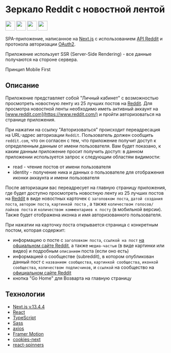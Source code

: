 # Зеркало Reddit c новостной лентой

<img src="https://cdn.jsdelivr.net/gh/devicons/devicon/icons/nextjs/nextjs-original.svg" width='30'/> <img src="https://cdn.jsdelivr.net/gh/devicons/devicon/icons/react/react-original-wordmark.svg" width='30'/> <img src="https://cdn.jsdelivr.net/gh/devicons/devicon/icons/typescript/typescript-original.svg"  width='30'/> <img src="https://cdn.jsdelivr.net/gh/devicons/devicon/icons/sass/sass-original.svg" width='30'/>

SPA-приложение, написанное на [Next.js](https://nextjs.org/) с использованием [API Reddit](https://www.reddit.com/dev/api/) и протокола авторизации [OAuth2](https://github.com/reddit-archive/reddit/wiki/OAuth2).

Приложение использует SSR (Server-Side Rendering) - все данные получаются на стороне сервера.

Принцип Mobile First

## Описание
Приложение представляет собой "Личный кабинет" с возможностью просмотреть новостную ленту из 25 лучших постов на [Reddit](https://www.reddit.com/).
Для просмотра новостной ленты необходимо иметь активный аккаунт на [www.reddit.com](https://www.reddit.com/) и пройти авторизоваться на странице приложения.

При нажатии на ссылку "Авторизоваться" происходит переадресация на URL-адрес авторизации `Reddit`. Пользователь должен сообщить `reddit.com`, что он согласен с тем, что приложение получит доступ к определенным данным от имени пользователя. Вам будет показано, к каким данным приложение просит получить доступ: в данном приложении используется запрос к следующим областям видимости:
* read - чтение постов от имени пользователя
* identity - получение ника и данных о пользователе для отображения иконки аккаунта и имени пользователя

После авторизации вас переадресует на главную страницу приложения, где будет доступно просмотреть новостную ленту из 25 лучших постов на [Reddit](https://www.reddit.com/) в виде новостных карточек с `заголовком поста`, `датой создания поста`, `автором поста`, `картинкой поста` , а также `количеством голосов/лайков поста` и `количеством комментариев к посту` (в мобильной версии). Также будет отображена иконка и имя авторизованного пользователя.

При нажатии на карточку поста открывается страница с конкретным постом, которая содержит: 
- информацию о посте с `заголовком поста`, `ссылкой на пост` [на офциальном сайте Reddit](https://www.reddit.com/), а также `медиа-частью` (в виде картинки или видео) и подробным `описанием` поста (если оно есть) 
- информацией о сообществе (subreddit), в котором опубликован данный пост c `названием сообщества`, `картинкой сообщества`, `иконкой сообщества`, `количеством подписчиков`, и `ссылкой` на сообщество на [ официальном сайте Reddit](https://www.reddit.com/)
- кнопка "Go Home" для Возварта на главную страницу

## Технологии
- [Next.js v.13.4.4](https://nextjs.org/)
- [React](https://react.dev/)
- [TypeScript](https://www.typescriptlang.org/)
- [Sass](https://sass-scss.ru/)
- [axios](https://axios-http.com/ru/)
- [Framer Motion](https://www.framer.com/motion/)
- [cookies-next](https://github.com/andreizanik/cookies-next)
- [react-spinners](https://www.davidhu.io/react-spinners/)
